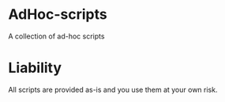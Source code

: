 # AdHoc-scripts
 A collection of ad-hoc scripts

# Liability
All scripts are provided as-is and you use them at your own risk.
